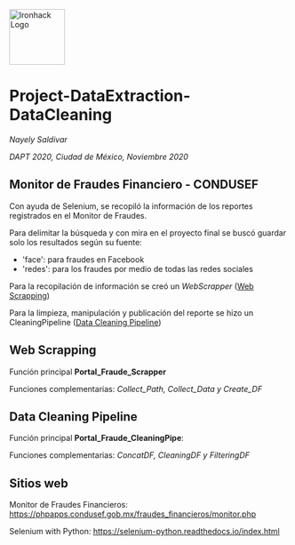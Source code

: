 <img src="https://bit.ly/2VnXWr2" alt="Ironhack Logo" width="100"/>

# Project-DataExtraction-DataCleaning
*Nayely Saldivar*

*DAPT 2020, Ciudad de México, Noviembre 2020*

<a name="project-description"></a>

## Monitor de Fraudes Financiero - CONDUSEF
Con ayuda de Selenium, se recopiló la información de los reportes registrados en el Monitor de Fraudes.

Para delimitar la búsqueda y con mira en el proyecto final se buscó guardar solo los resultados según su fuente:

- 'face': para fraudes en Facebook
- 'redes': para los fraudes por medio de todas las redes sociales

Para la recopilación de información se creó un *WebScrapper* ([Web Scrapping](#Web_Scrapping))

Para la limpieza, manipulación y publicación del reporte se hizo un CleaningPipeline ([Data Cleaning Pipeline](#Data_Cleaning_Pipeline))

<a name="Web_Scrapping"></a>
## Web Scrapping
Función principal **Portal_Fraude_Scrapper** 

Funciones complementarias: *Collect_Path, Collect_Data y Create_DF*

<a name="Data_Cleaning_Pipeline"></a>
## Data Cleaning Pipeline
Función principal **Portal_Fraude_CleaningPipe**:

Funciones complementarias: *ConcatDF, CleaningDF y FilteringDF*

<a name="Referencia"></a>
## Sitios web
Monitor de Fraudes Financieros:
https://phpapps.condusef.gob.mx/fraudes_financieros/monitor.php

Selenium with Python:
https://selenium-python.readthedocs.io/index.html

